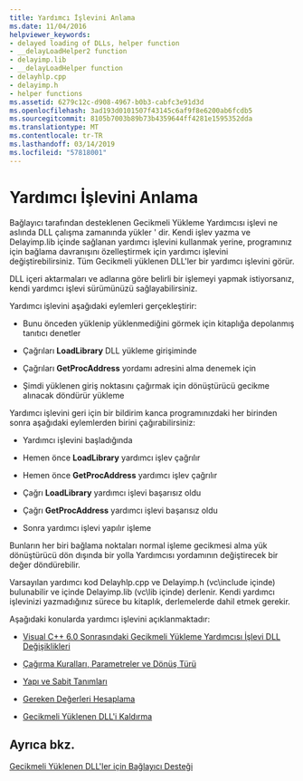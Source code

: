 ```yaml
---
title: Yardımcı İşlevini Anlama
ms.date: 11/04/2016
helpviewer_keywords:
- delayed loading of DLLs, helper function
- __delayLoadHelper2 function
- delayimp.lib
- __delayLoadHelper function
- delayhlp.cpp
- delayimp.h
- helper functions
ms.assetid: 6279c12c-d908-4967-b0b3-cabfc3e91d3d
ms.openlocfilehash: 3ad193d0101507f43145c6af9f8e6200ab6fcdb5
ms.sourcegitcommit: 8105b7003b89b73b4359644ff4281e1595352dda
ms.translationtype: MT
ms.contentlocale: tr-TR
ms.lasthandoff: 03/14/2019
ms.locfileid: "57818001"
---
```

# <a name="understanding-the-helper-function"></a>Yardımcı İşlevini Anlama

Bağlayıcı tarafından desteklenen Gecikmeli Yükleme Yardımcısı işlevi ne aslında DLL çalışma zamanında yükler ' dir. Kendi işlev yazma ve Delayimp.lib içinde sağlanan yardımcı işlevini kullanmak yerine, programınız için bağlama davranışını özelleştirmek için yardımcı işlevini değiştirebilirsiniz. Tüm Gecikmeli yüklenen DLL'ler bir yardımcı işlevini görür.

DLL içeri aktarmaları ve adlarına göre belirli bir işlemeyi yapmak istiyorsanız, kendi yardımcı işlevi sürümünüzü sağlayabilirsiniz.

Yardımcı işlevini aşağıdaki eylemleri gerçekleştirir:

- Bunu önceden yüklenip yüklenmediğini görmek için kitaplığa depolanmış tanıtıcı denetler

- Çağrıları **LoadLibrary** DLL yükleme girişiminde

- Çağrıları **GetProcAddress** yordamı adresini alma denemek için

- Şimdi yüklenen giriş noktasını çağırmak için dönüştürücü gecikme alınacak döndürür yükleme

Yardımcı işlevini geri için bir bildirim kanca programınızdaki her birinden sonra aşağıdaki eylemlerden birini çağırabilirsiniz:

- Yardımcı işlevini başladığında

- Hemen önce **LoadLibrary** yardımcı işlev çağrılır

- Hemen önce **GetProcAddress** yardımcı işlev çağrılır

- Çağrı **LoadLibrary** yardımcı işlevi başarısız oldu

- Çağrı **GetProcAddress** yardımcı işlevi başarısız oldu

- Sonra yardımcı işlevi yapılır işleme

Bunların her biri bağlama noktaları normal işleme gecikmesi alma yük dönüştürücü dön dışında bir yolla Yardımcısı yordamının değiştirecek bir değer döndürebilir.

Varsayılan yardımcı kod Delayhlp.cpp ve Delayimp.h (vc\include içinde) bulunabilir ve içinde Delayimp.lib (vc\lib içinde) derlenir. Kendi yardımcı işlevinizi yazmadığınız sürece bu kitaplık, derlemelerde dahil etmek gerekir.

Aşağıdaki konularda yardımcı işlevini açıklanmaktadır:

- [Visual C++ 6.0 Sonrasındaki Gecikmeli Yükleme Yardımcısı İşlevi DLL Değişiklikleri](changes-in-the-dll-delayed-loading-helper-function-since-visual-cpp-6-0.md)

- [Çağırma Kuralları, Parametreler ve Dönüş Türü](calling-conventions-parameters-and-return-type.md)

- [Yapı ve Sabit Tanımları](structure-and-constant-definitions.md)

- [Gereken Değerleri Hesaplama](calculating-necessary-values.md)

- [Gecikmeli Yüklenen DLL'i Kaldırma](explicitly-unloading-a-delay-loaded-dll.md)

## <a name="see-also"></a>Ayrıca bkz.

[Gecikmeli Yüklenen DLL'ler için Bağlayıcı Desteği](linker-support-for-delay-loaded-dlls.md)
